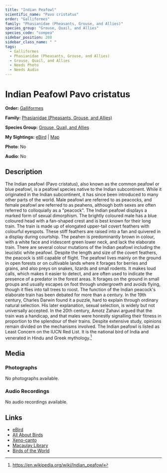 ```yaml
---
title: "Indian Peafowl"
scientific_name: "Pavo cristatus"
order: "Galliformes"
family: "Phasianidae (Pheasants, Grouse, and Allies)"
species_group: "Grouse, Quail, and Allies"
species_code: "compea"
sidebar_position: 208
sidebar_class_name: " "
tags: 
  - Galliformes
  - Phasianidae (Pheasants, Grouse, and Allies)
  - Grouse, Quail, and Allies
  - Needs Photo
  - Needs Audio
---
```


# Indian Peafowl <span className='sci_name'>Pavo cristatus</span>

**Order:** [Galliformes](/tags/galliformes)

**Family:** [Phasianidae (Pheasants, Grouse, and Allies)](/tags/phasianidae-pheasants-grouse-and-allies)

**Species Group:** [Grouse, Quail, and Allies](/tags/grouse-quail-and-allies)

**My Sightings:** [eBird](https://ebird.org/lifelist?r=world&time=life&spp=compea) | [Map](/map?species_code=compea)

**Photo**: No 

**Audio**: No

## Description
The Indian peafowl (Pavo cristatus), also known as the common peafowl or blue peafowl, is a peafowl species native to the Indian subcontinent. While it originated in the Indian subcontinent, it has since been introduced to many other parts of the world. Male peafowl are referred to as peacocks, and female peafowl are referred to as peahens, although both sexes are often referred to colloquially as a "peacock".
The Indian peafowl displays a marked form of sexual dimorphism. The brightly coloured male has a blue coloured head with a fan-shaped crest and is best known for their long train. The train is made up of elongated upper-tail covert feathers with colourful eyespots. These stiff feathers are raised into a fan and quivered in a display during courtship. The peahen is predominantly brown in colour, with a white face and iridescent green lower neck, and lack the elaborate train. There are several colour mutations of the Indian peafowl including the leucistic white peafowl.
Despite the length and size of the covert feathers, the peacock is still capable of flight. The peafowl lives mainly on the ground in open forests or on cultivable lands where it forages for berries and grains, and also preys on snakes, lizards and small rodents. It makes loud calls, which makes it easier to detect, and are often used to indicate the presence of a predator in the forest areas. It forages on the ground in small groups and usually escapes on foot through undergrowth and avoids flying, though it flies into tall trees to roost.
The function of the Indian peacock's elaborate train has been debated for more than a century. In the 19th century, Charles Darwin found it a puzzle, hard to explain through ordinary natural selection. His later explanation, sexual selection, is widely but not universally accepted. In the 20th century, Amotz Zahavi argued that the train was a handicap, and that males were honestly signalling their fitness in proportion to the splendour of their trains. Despite extensive study, opinions remain divided on the mechanisms involved.
The Indian peafowl is listed as Least Concern on the IUCN Red List. It is the national bird of India and venerated in Hindu and Greek mythology.[^1]

[^1]: https://en.wikipedia.org/wiki/Indian_peafowl

## Media
### Photographs
No photographs available.

### Audio Recordings
No audio recordings available.

## Links
* [eBird](https://ebird.org/species/compea) 
* [All About Birds](https://www.allaboutbirds.org/guide/compea) 
* [Xeno-canto](https://www.xeno-canto.org/species/pavo-cristatus) 
* [Macaulay Library](https://search.macaulaylibrary.org/catalog?taxonCode=compea&sort=rating_rank_desc)
* [Birds of the World](https://birdsoftheworld.org/bow/species/compea)
